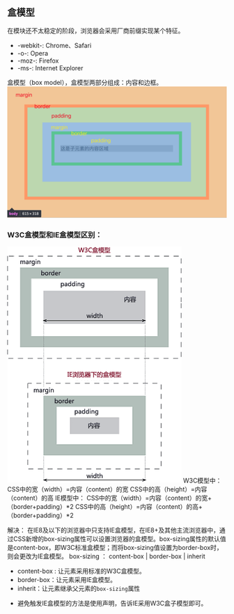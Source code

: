 ## 盒模型
在模块还不太稳定的阶段，浏览器会采用厂商前缀实现某个特征。  

* -webkit-: Chrome、Safari
* -o-: Opera
* -moz-: Firefox
* -ms-: Internet Explorer

盒模型（box model），盒模型两部分组成：内容和边框。
![](./imgs/CSS-盒模型-1.png)
                    

### W3C盒模型和IE盒模型区别：

![](./imgs/CSS-盒模型-2.png)
    W3C模型中：
      CSS中的宽（width）=内容（content）的宽
      CSS中的高（height）=内容（content）的高
    IE模型中：
      CSS中的宽（width）=内容（content）的宽+（border+padding）*2
      CSS中的高（height）=内容（content）的高+（border+padding）*2

解决：
在IE8及以下的浏览器中只支持IE盒模型，在IE8+及其他主流浏览器中，通过CSS新增的box-sizing属性可以设置浏览器的盒模型。box-sizing属性的默认值是content-box，即W3C标准盒模型；而将box-sizing值设置为border-box时，则会更改为IE盒模型。
box-sizing ： content-box | border-box | inherit

  - content-box : 让元素采用标准的W3C盒模型。
  - border-box：让元素采用IE盒模型。
  - inherit：让元素继承父元素的`box-sizing`属性

* 避免触发IE盒模型的方法是使用<!DOCTYPE html>声明，告诉IE采用W3C盒子模型即可。